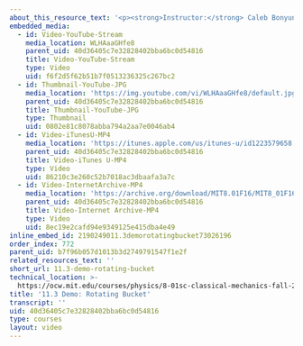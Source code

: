 ```yaml
---
about_this_resource_text: '<p><strong>Instructor:</strong> Caleb Bonyun</p>'
embedded_media:
  - id: Video-YouTube-Stream
    media_location: WLHAaaGHfe8
    parent_uid: 40d36405c7e32828402bba6bc0d54816
    title: Video-YouTube-Stream
    type: Video
    uid: f6f2d5f62b51b7f0513236325c267bc2
  - id: Thumbnail-YouTube-JPG
    media_location: 'https://img.youtube.com/vi/WLHAaaGHfe8/default.jpg'
    parent_uid: 40d36405c7e32828402bba6bc0d54816
    title: Thumbnail-YouTube-JPG
    type: Thumbnail
    uid: 0802e81c8078abba794a2aa7e0046ab4
  - id: Video-iTunesU-MP4
    media_location: 'https://itunes.apple.com/us/itunes-u/id1223579658'
    parent_uid: 40d36405c7e32828402bba6bc0d54816
    title: Video-iTunes U-MP4
    type: Video
    uid: 86210c3e260c52b7018ac3dbaafa3a7c
  - id: Video-InternetArchive-MP4
    media_location: 'https://archive.org/download/MIT8.01F16/MIT8_01F16_Demo_03_360p.mp4'
    parent_uid: 40d36405c7e32828402bba6bc0d54816
    title: Video-Internet Archive-MP4
    type: Video
    uid: 8ec19e2cafd94e9349125e415dba4e49
inline_embed_id: 2190249011.3demorotatingbucket73026196
order_index: 772
parent_uid: b7f96b057d1013b3d2749791547f1e2f
related_resources_text: ''
short_url: 11.3-demo-rotating-bucket
technical_location: >-
  https://ocw.mit.edu/courses/physics/8-01sc-classical-mechanics-fall-2016/week-3-circular-motion/11.3-demo-rotating-bucket/11.3-demo-rotating-bucket
title: '11.3 Demo: Rotating Bucket'
transcript: ''
uid: 40d36405c7e32828402bba6bc0d54816
type: courses
layout: video
---
```

